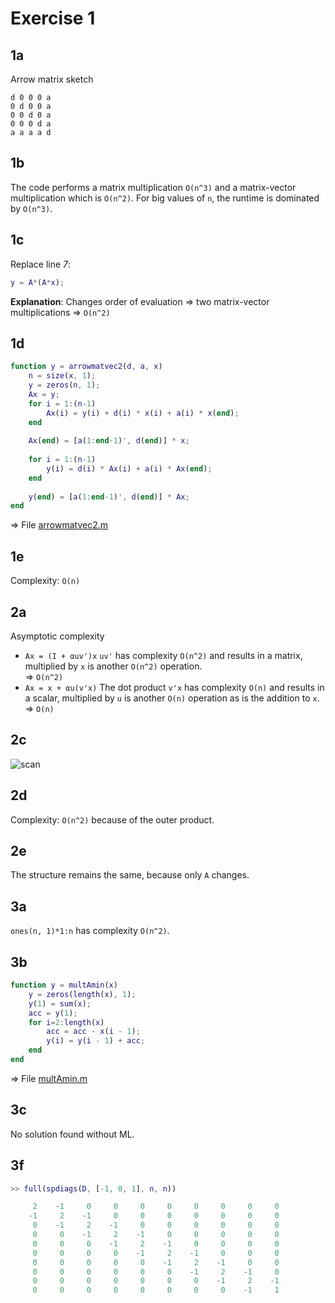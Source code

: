 Exercise 1
==========

1a
--

Arrow matrix sketch

    d 0 0 0 a
    0 d 0 0 a
    0 0 d 0 a
    0 0 0 d a
    a a a a d

1b
--

The code performs a matrix multiplication `O(n^3)` and a matrix-vector multiplication which is `O(n^2)`. For big values of `n`, the runtime is dominated by `O(n^3)`.

1c
--

Replace line *7*:

````matlab
y = A*(A*x);
````

**Explanation**: Changes order of evaluation &rArr; two matrix-vector multiplications &rArr; `O(n^2)`

1d
--
````matlab
function y = arrowmatvec2(d, a, x)
    n = size(x, 1);
    y = zeros(n, 1);
    Ax = y;
    for i = 1:(n-1)
        Ax(i) = y(i) + d(i) * x(i) + a(i) * x(end);
    end
    
    Ax(end) = [a(1:end-1)', d(end)] * x;
    
    for i = 1:(n-1)
        y(i) = d(i) * Ax(i) + a(i) * Ax(end);
    end
    
    y(end) = [a(1:end-1)', d(end)] * Ax;   
end
````

&rArr; File [arrowmatvec2.m](https://github.com/alshain/eth-numcse/blob/master/01/arrowmatvec2.m)

1e
--

Complexity: `O(n)`

2a
--
Asymptotic complexity

 - `Ax = (I + αuv')x`
  `uv'` has complexity `O(n^2)` and results in a matrix, multiplied by `x` is another `O(n^2)` operation.  
 &rArr; `O(n^2)`
 - `Ax = x + αu(v'x)`
  The dot product `v'x` has complexity `O(n)` and results in a scalar, multiplied by `u` is another `O(n)` operation as is the addition to `x`.  
 &rArr; `O(n)`


2c
--

![scan](https://raw.github.com/alshain/eth-numcse/master/01/2c_small.png)

2d
--

Complexity: `O(n^2)` because of the outer product.

2e
--

The structure remains the same, because only `Α` changes.

3a
--

`ones(n, 1)*1:n` has complexity `O(n^2)`.

3b
--
````matlab
function y = multAmin(x)
    y = zeros(length(x), 1);
    y(1) = sum(x);
    acc = y(1);
    for i=2:length(x)
        acc = acc - x(i - 1);
        y(i) = y(i - 1) + acc;
    end
end
````

&rArr; File [multAmin.m](https://github.com/alshain/eth-numcse/blob/master/01/multAmin.m)

3c
--

No solution found without ML.

3f
--

````matlab
>> full(spdiags(D, [-1, 0, 1], n, n))

     2    -1     0     0     0     0     0     0     0     0
    -1     2    -1     0     0     0     0     0     0     0
     0    -1     2    -1     0     0     0     0     0     0
     0     0    -1     2    -1     0     0     0     0     0
     0     0     0    -1     2    -1     0     0     0     0
     0     0     0     0    -1     2    -1     0     0     0
     0     0     0     0     0    -1     2    -1     0     0
     0     0     0     0     0     0    -1     2    -1     0
     0     0     0     0     0     0     0    -1     2    -1
     0     0     0     0     0     0     0     0    -1     1
````

